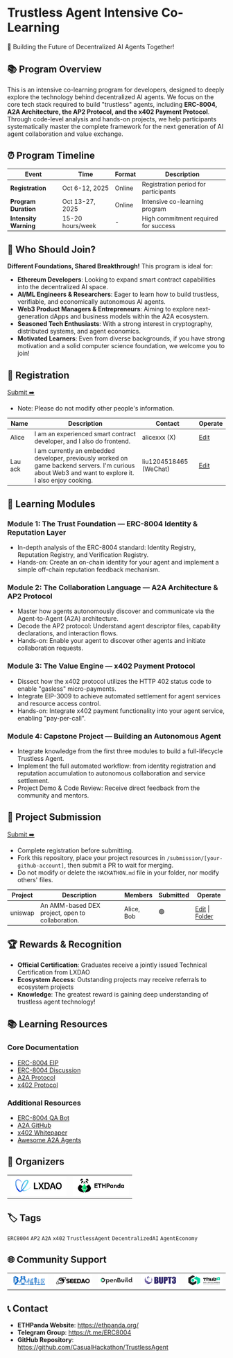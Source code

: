 # Trustless Agent Intensive Co-Learning

🤖 Building the Future of Decentralized AI Agents Together!


## 📚 Program Overview

This is an intensive co-learning program for developers, designed to deeply explore the technology behind decentralized AI agents. We focus on the core tech stack required to build "trustless" agents, including **ERC-8004, A2A Architecture, the AP2 Protocol, and the x402 Payment Protocol**. Through code-level analysis and hands-on projects, we help participants systematically master the complete framework for the next generation of AI agent collaboration and value exchange.

## ⏰ Program Timeline

| Event           | Time                  | Format    | Description                |
| --------------- | --------------------- | --------- | ------------------------------ |
| **Registration**  | Oct 6-12, 2025 | Online | Registration period for participants |
| **Program Duration** | Oct 13-27, 2025 | Online | Intensive co-learning program |
| **Intensity Warning** | 15-20 hours/week | - | High commitment required for success |


## 🎯 Who Should Join?

**Different Foundations, Shared Breakthrough!** This program is ideal for:

- **Ethereum Developers**: Looking to expand smart contract capabilities into the decentralized AI space.
- **AI/ML Engineers & Researchers**: Eager to learn how to build trustless, verifiable, and economically autonomous AI agents.
- **Web3 Product Managers & Entrepreneurs**: Aiming to explore next-generation dApps and business models within the A2A ecosystem.
- **Seasoned Tech Enthusiasts**: With a strong interest in cryptography, distributed systems, and agent economics.
- **Motivated Learners**: Even from diverse backgrounds, if you have strong motivation and a solid computer science foundation, we welcome you to join!

## 📝 Registration

[Submit ➡️](https://github.com/CasualHackathon/TrustlessAgent/issues/new?title=Registration&body=Name%5BName%5D:%0A%0ABrief%20personal%20introduction%20including%20skills%20and%20experience%0ADescription%5BDescription%5D:%0A%0ATelegram%20%7C%20WeChat%20%7C%20Discord%20%7C%20Email%20%7C%20X(Twitter)%20%7C%20GitHub%0AContactMethod%5BContact%20Method%5D:%0A%0Ae.g.,%20@username,%20email@example.com%0AContact%5BContact%20Account%5D:)

- Note: Please do not modify other people's information.

<!-- Registration star -->
| Name | Description | Contact | Operate |
| ---- | ----------- | ------- | ------- |
| Alice | I am an experienced smart contract developer, and I also do frontend. | alicexxx (X) | [Edit](https://github.com/CasualHackathon/Template/issues/new?title=Registration%20-%20Alice&body=Name%5BName%5D%3A%20Alice%0ADescription%5BDescription%5D%3A%20I%20am%20an%20experienced%20smart%20contract%20developer%2C%20and%20I%20also%20do%20frontend.%0AContactMethod%5BContact%20Method%5D%3A%20X%0AContact%5BContact%20Account%5D%3A%20alicexxx) |
| Lau ack | I am currently an embedded developer, previously worked on game backend servers. I'm curious about Web3 and want to explore it. I also enjoy cooking. | liu1204518465 (WeChat) | [Edit](https://github.com/CasualHackathon/Template/issues/new?title=Registration%20-%20Lau%20ack&body=Name%5BName%5D%3A%20Lau%20ack%0ADescription%5BDescription%5D%3A%20I%20am%20currently%20an%20embedded%20developer%2C%20previously%20worked%20on%20game%20backend%20servers.%20I%27m%20curious%20about%20Web3%20and%20want%20to%20explore%20it.%20I%20also%20enjoy%20cooking.%0AContactMethod%5BContact%20Method%5D%3A%20WeChat%0AContact%5BContact%20Account%5D%3A%20liu1204518465) |

<!-- Registration end -->

## 📖 Learning Modules

### Module 1: The Trust Foundation — ERC-8004 Identity & Reputation Layer

- In-depth analysis of the ERC-8004 standard: Identity Registry, Reputation Registry, and Verification Registry.
- Hands-on: Create an on-chain identity for your agent and implement a simple off-chain reputation feedback mechanism.

### Module 2: The Collaboration Language — A2A Architecture & AP2 Protocol

- Master how agents autonomously discover and communicate via the Agent-to-Agent (A2A) architecture.
- Decode the AP2 protocol: Understand agent descriptor files, capability declarations, and interaction flows.
- Hands-on: Enable your agent to discover other agents and initiate collaboration requests.

### Module 3: The Value Engine — x402 Payment Protocol

- Dissect how the x402 protocol utilizes the HTTP 402 status code to enable "gasless" micro-payments.
- Integrate EIP-3009 to achieve automated settlement for agent services and resource access control.
- Hands-on: Integrate x402 payment functionality into your agent service, enabling "pay-per-call".

### Module 4: Capstone Project — Building an Autonomous Agent

- Integrate knowledge from the first three modules to build a full-lifecycle Trustless Agent.
- Implement the full automated workflow: from identity registration and reputation accumulation to autonomous collaboration and service settlement.
- Project Demo & Code Review: Receive direct feedback from the community and mentors.

## 🎯 Project Submission

[Submit ➡️](https://github.com/CasualHackathon/TrustlessAgent/issues/new?title=Submission&body=ProjectName%5BProject%20Name%5D:%0A%0ABrief%20description%20about%20your%20project%20in%20one%20sentence%0AProjectDescription%5BProject%20Description%5D:%0A%0AYour%20wallet%20address%20or%20ENS%20domain%20on%20Ethereum%20mainnet%0AWalletAddress%5BWallet%20Address%5D:) 

- Complete registration before submitting.
- Fork this repository, place your project resources in `/submission/[your-github-account]`, then submit a PR to wait for merging.
- Do not modify or delete the `HACKATHON.md` file in your folder, nor modify others' files.

<!-- Submission start -->
| Project | Description | Members | Submitted | Operate |
| ----------- | ----------------- | -------------- | ------ | -------- |
| uniswap | An AMM-based DEX project, open to collaboration. | Alice, Bob | 🟢 | [Edit](https://github.com/CasualHackathon/Template/issues/new?title=Submission%20-%20uniswap&body=ProjectName%5BProject%20Name%5D%3Auniswap%0AProjectDescription%5BProject%20Description%5D%3AAn%20AMM-based%20DEX%20project%2C%20open%20to%20collaboration.%0AProjectMembers%5BProject%20Members%5D%3AAlice%2C%20Bob%0AWalletAddress%5BWallet%20Address%5D%3A0xxxxxxxxxxxx) &#124; [Folder](https://github.com/CasualHackathon/Template/tree/main/submission/BiscuitCoder) |

<!-- Submission end -->


## 🏆 Rewards & Recognition

- **Official Certification**: Graduates receive a jointly issued Technical Certification from LXDAO
- **Ecosystem Access**: Outstanding projects may receive referrals to ecosystem projects
- **Knowledge**: The greatest reward is gaining deep understanding of trustless agent technology!

## 📚 Learning Resources

### Core Documentation
- [ERC-8004 EIP](https://eips.ethereum.org/EIPS/eip-8004)
- [ERC-8004 Discussion](https://ethereum-magicians.org/t/erc-8004-trustless-agents/25098)
- [A2A Protocol](https://a2a-protocol.org/latest/)
- [x402 Protocol](https://x402.gitbook.io/x402)

### Additional Resources
- [ERC-8004 QA Bot](https://chatgpt.com/g/g-68da14310f6c81918d088bd729edefce-erc-8004-qa)
- [A2A GitHub](https://github.com/a2aproject/A2A)
- [x402 Whitepaper](https://www.x402.org/x402-whitepaper.pdf)
- [Awesome A2A Agents](https://github.com/isekOS/awesome-a2a-agents)

## 🤝 Organizers


<table>
    <tr>
        <td  align="center" valign="middle">
            <a href="https://lxdao.io/" target="_blank">
                <img src="./materials/images/LXDAO.png" alt="LXDAO" width="130" />
            </a>
        </td>
        <td  align="center" valign="middle">
            <a href="https://ethpanda.org/" target="_blank">
                <img src="./materials/images/ETHPanda.png" alt="ETHPanda" width="130" />
            </a>
        </td>
    </tr>
</table>

## 🏷️ Tags

`ERC8004` `AP2` `A2A` `x402` `TrustlessAgent` `DecentralizedAI` `AgentEconomy`

## 🌐 Community Support

<table>
    <tr>
        <td align="center" valign="middle">
            <a href="https://learnblockchain.cn/" target="_blank">
                <img src="./materials/images/learnblockchain.png" alt="learnblockchain" width="130" />
            </a>
        </td>
        <td align="center" valign="middle">
            <a href="https://seedao.xyz/" target="_blank">
                <img src="./materials/images/SEEDDAO.png" alt="SEEDDAO" width="130" />
            </a>
        </td>
        <td align="center" valign="middle">
            <a href="https://openbuild.xyz/" target="_blank">
                <img src="./materials/images/OpenBuild.png" alt="OpenBuild" width="130" />
            </a>
        </td>
        <td align="center" valign="middle">
            <a href="https://x.com/BUPT3DAO" target="_blank">
                <img src="./materials/images/bupt3.png" alt="bupt3" width="130" />
            </a>
        </td>
        <td align="center" valign="middle">
            <a href="https://x.com/THUBA_DAO/" target="_blank">
                <img src="./materials/images/thuba.png" alt="THUBA_DAO" width="130" />
            </a>
        </td>
    </tr>
</table>

## 📞 Contact

- **ETHPanda Website**: https://ethpanda.org/
- **Telegram Group**: https://t.me/ERC8004
- **GitHub Repository**: https://github.com/CasualHackathon/TrustlessAgent